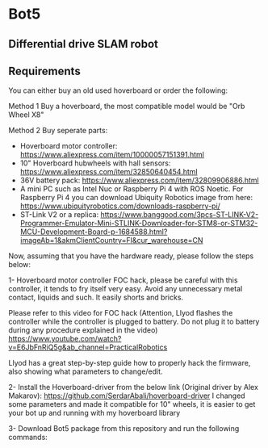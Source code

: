 # Bot5
## Differential drive SLAM robot
## Requirements

You can either buy an old used hoverboard or order the following:

Method 1
Buy a hoverboard, the most compatible model would be "Orb Wheel X8"

Method 2
Buy seperate parts:
- Hoverboard motor controller:
 https://www.aliexpress.com/item/10000057151391.html
- 10" Hoverboard hubwheels with hall sensors:
 https://www.aliexpress.com/item/32850640454.html
- 36V battery pack:
 https://www.aliexpress.com/item/32809906886.html
- A mini PC such as Intel Nuc or Raspberry Pi 4 with ROS Noetic. For Raspberry Pi 4 you can download Ubiquity Robotics image from here:
https://www.ubiquityrobotics.com/downloads-raspberry-pi/
- ST-Link V2 or a replica:
https://www.banggood.com/3pcs-ST-LINK-V2-Programmer-Emulator-Mini-STLINK-Downloader-for-STM8-or-STM32-MCU-Development-Board-p-1684588.html?imageAb=1&akmClientCountry=FI&cur_warehouse=CN

Now, assuming that you have the hardware ready, please follow the steps below:

1- Hoverboard motor controller FOC hack, please be careful with this controller, it tends to fry itself very easy. Avoid any unnecessary metal contact, liquids and such. It easily shorts and bricks.

Please refer to this video for FOC hack (Attention, Llyod flashes the controller while the controller is plugged to battery. Do not plug it to battery during any procedure explained in the video)
https://www.youtube.com/watch?v=E6JbFnRiQ5g&ab_channel=PracticalRobotics

Llyod has a great step-by-step guide how to properly hack the firmware, also showing what parameters to change/edit. 

2- Install the Hoverboard-driver from the below link (Original driver by Alex Makarov):
https://github.com/SerdarAbali/hoverboard-driver
I changed some parameters and made it compatible for 10" wheels, it is easier to get your bot up and running with my hoverboard library

3- Download Bot5 package from this repository and run the following commands:


